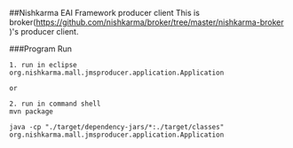 ##Nishkarma EAI Framework producer client
This is broker(https://github.com/nishkarma/broker/tree/master/nishkarma-broker )'s producer client. 

###Program Run
```
1. run in eclipse 
org.nishkarma.mall.jmsproducer.application.Application

or 

2. run in command shell
mvn package

java -cp "./target/dependency-jars/*:./target/classes" org.nishkarma.mall.jmsproducer.application.Application
```
